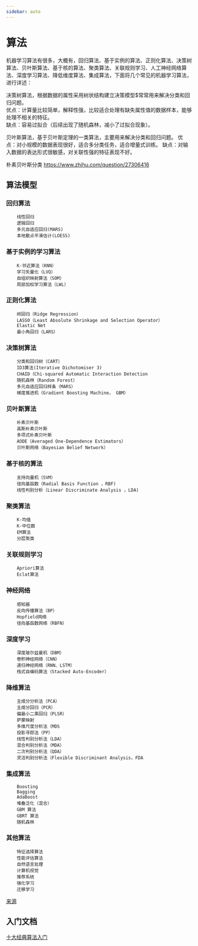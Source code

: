 ```yaml
---
sidebar: auto
---
```


# 算法
  机器学习算法有很多，大概有，回归算法、基于实例的算法、正则化算法、决策树算法、贝叶斯算法、基于核的算法、聚类算法、关联规则学习、人工神经网络算法、深度学习算法、降低维度算法、集成算法，下面将几个常见的机器学习算法，进行详述：


  决策树算法，根据数据的属性采用树状结构建立决策模型$常常用来解决分类和回归问题。        
  优点：计算量比较简单，解释性强，比较适合处理有缺失属性值的数据样本，能够处理不相关的特征。        
  缺点：容易过拟合（后续出现了随机森林，减小了过拟合现象）。


  贝叶斯算法，基于贝叶斯定理的一类算法，主要用来解决分类和回归问题。
  优点：对小规模的数据表现很好，适合多分类任务，适合增量式训练。
  缺点：对输入数据的表达形式很敏感，对关联性强的特征表现不好。


  朴素贝叶斯分类
  https://www.zhihu.com/question/27306416


## 算法模型
### 回归算法

        线性回归
        逻辑回归
        多元自适应回归(MARS)
        本地散点平滑估计(LOESS)

### 基于实例的学习算法

        K-邻近算法（KNN）
        学习矢量化（LVQ）
        自组织映射算法（SOM）
        局部加权学习算法（LWL）

### 正则化算法

        岭回归（Ridge Regression）
        LASSO（Least Absolute Shrinkage and Selection Operator）
        Elastic Net
        最小角回归（LARS）

### 决策树算法

        分类和回归树（CART）
        ID3算法(Iterative Dichotomiser 3)
        CHAID（Chi-squared Automatic Interaction Detection
        随机森林（Random Forest）
        多元自适应回归样条（MARS）
        梯度推进机（Gradient Boosting Machine， GBM）

### 贝叶斯算法

        朴素贝叶斯
        高斯朴素贝叶斯
        多项式朴素贝叶斯
        AODE（Averaged One-Dependence Estimators）
        贝叶斯网络（Bayesian Belief Network）

### 基于核的算法

        支持向量机（SVM）
        径向基函数（Radial Basis Function ，RBF)
        线性判别分析（Linear Discriminate Analysis ，LDA)

### 聚类算法

        K-均值
        K-中位数
        EM算法
        分层聚类

### 关联规则学习

        Apriori算法
        Eclat算法

### 神经网络

        感知器
        反向传播算法（BP）
        Hopfield网络
        径向基函数网络（RBFN）

### 深度学习

        深度玻尔兹曼机（DBM）
        卷积神经网络（CNN）
        递归神经网络（RNN、LSTM）
        栈式自编码算法（Stacked Auto-Encoder）

### 降维算法

        主成分分析法（PCA）
        主成分回归（PCR）
        偏最小二乘回归（PLSR）
        萨蒙映射
        多维尺度分析法（MDS
        投影寻踪法（PP）
        线性判别分析法（LDA）
        混合判别分析法（MDA）
        二次判别分析法（QDA）
        灵活判别分析法（Flexible Discriminant Analysis，FDA

### 集成算法

        Boosting
        Bagging
        AdaBoost
        堆叠泛化（混合）
        GBM 算法
        GBRT 算法
        随机森林

### 其他算法

        特征选择算法
        性能评估算法
        自然语言处理
        计算机视觉
        推荐系统
        强化学习
        迁移学习

[来源](https://github.com/KeKe-Li/tutorial/blob/master/assets/src/)


## 入门文档

[十大经典算法入门](http://mp.weixin.qq.com/s/fqjFjxwRwrDJ0JFAkHuZlA)
